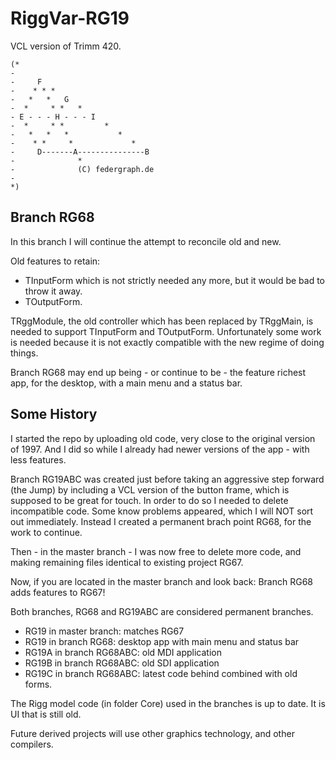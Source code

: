 ﻿# RiggVar-RG19

VCL version of Trimm 420.

```
(*
-
-     F
-    * * *
-   *   *   G
-  *     * *   *
- E - - - H - - - I
-  *     * *         *
-   *   *   *           *
-    * *     *             *
-     D-------A---------------B
-              *
-              (C) federgraph.de
-
*)
```

## Branch RG68

In this branch I will continue the attempt to reconcile old and new.

Old features to retain:
- TInputForm which is not strictly needed any more, but it would be bad to throw it away.
- TOutputForm.

TRggModule, the old controller which has been replaced by TRggMain, is needed to support TInputForm and TOutputForm.
Unfortunately some work is needed because it is not exactly compatible with the new regime of doing things. 

Branch RG68 may end up being - or continue to be - the feature richest app, for the desktop, with a main menu and a status bar.

## Some History

I started the repo by uploading old code, very close to the original version of 1997.
And I did so while I already had newer versions of the app - with less features.

Branch RG19ABC was created just before taking an aggressive step forward (the Jump) by including a VCL version of the button frame,
which is supposed to be great for touch.
In order to do so I needed to delete incompatible code.
Some know problems appeared, which I will NOT sort out immediately.
Instead I created a permanent brach point RG68, for the work to continue. 

Then - in the master branch - I was now free to delete more code, and making remaining files identical to existing project RG67.

Now, if you are located in the master branch and look back: Branch RG68 adds features to RG67!

Both branches, RG68 and RG19ABC are considered permanent branches.

- RG19 in master branch: matches RG67
- RG19 in branch RG68: desktop app with main menu and status bar
- RG19A in branch RG68ABC: old MDI application
- RG19B in branch RG68ABC: old SDI application
- RG19C in branch RG68ABC: latest code behind combined with old forms.

The Rigg model code (in folder Core) used in the branches is up to date.
It is UI that is still old.

Future derived projects will use other graphics technology, and other compilers.